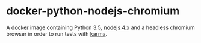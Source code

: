 # docker-python-nodejs-chromium
A [docker](https://www.docker.com) image containing Python 3.5, [nodejs 4.x](https://nodejs.org)  and a headless chromium browser in order to run tests with [karma](https://karma-runner.github.io/).
